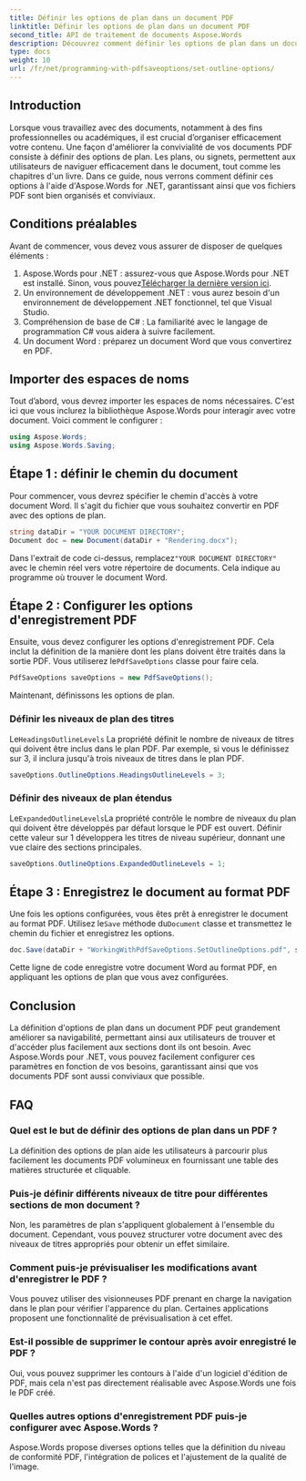 ```yaml
---
title: Définir les options de plan dans un document PDF
linktitle: Définir les options de plan dans un document PDF
second_title: API de traitement de documents Aspose.Words
description: Découvrez comment définir les options de plan dans un document PDF à l'aide d'Aspose.Words for .NET. Améliorez la navigation PDF en configurant les niveaux de titre et les plans développés.
type: docs
weight: 10
url: /fr/net/programming-with-pdfsaveoptions/set-outline-options/
---
```

## Introduction

Lorsque vous travaillez avec des documents, notamment à des fins professionnelles ou académiques, il est crucial d’organiser efficacement votre contenu. Une façon d'améliorer la convivialité de vos documents PDF consiste à définir des options de plan. Les plans, ou signets, permettent aux utilisateurs de naviguer efficacement dans le document, tout comme les chapitres d'un livre. Dans ce guide, nous verrons comment définir ces options à l'aide d'Aspose.Words for .NET, garantissant ainsi que vos fichiers PDF sont bien organisés et conviviaux.

## Conditions préalables

Avant de commencer, vous devez vous assurer de disposer de quelques éléments :

1.  Aspose.Words pour .NET : assurez-vous que Aspose.Words pour .NET est installé. Sinon, vous pouvez[Télécharger la dernière version ici](https://releases.aspose.com/words/net/).
2. Un environnement de développement .NET : vous aurez besoin d'un environnement de développement .NET fonctionnel, tel que Visual Studio.
3. Compréhension de base de C# : La familiarité avec le langage de programmation C# vous aidera à suivre facilement.
4. Un document Word : préparez un document Word que vous convertirez en PDF.

## Importer des espaces de noms

Tout d’abord, vous devrez importer les espaces de noms nécessaires. C'est ici que vous inclurez la bibliothèque Aspose.Words pour interagir avec votre document. Voici comment le configurer :

```csharp
using Aspose.Words;
using Aspose.Words.Saving;
```

## Étape 1 : définir le chemin du document

Pour commencer, vous devrez spécifier le chemin d'accès à votre document Word. Il s'agit du fichier que vous souhaitez convertir en PDF avec des options de plan. 

```csharp
string dataDir = "YOUR DOCUMENT DIRECTORY";
Document doc = new Document(dataDir + "Rendering.docx");
```

 Dans l'extrait de code ci-dessus, remplacez`"YOUR DOCUMENT DIRECTORY"` avec le chemin réel vers votre répertoire de documents. Cela indique au programme où trouver le document Word.

## Étape 2 : Configurer les options d'enregistrement PDF

 Ensuite, vous devez configurer les options d'enregistrement PDF. Cela inclut la définition de la manière dont les plans doivent être traités dans la sortie PDF. Vous utiliserez le`PdfSaveOptions` classe pour faire cela.

```csharp
PdfSaveOptions saveOptions = new PdfSaveOptions();
```

Maintenant, définissons les options de plan. 

### Définir les niveaux de plan des titres

 Le`HeadingsOutlineLevels` La propriété définit le nombre de niveaux de titres qui doivent être inclus dans le plan PDF. Par exemple, si vous le définissez sur 3, il inclura jusqu'à trois niveaux de titres dans le plan PDF.

```csharp
saveOptions.OutlineOptions.HeadingsOutlineLevels = 3;
```

### Définir des niveaux de plan étendus

 Le`ExpandedOutlineLevels`La propriété contrôle le nombre de niveaux du plan qui doivent être développés par défaut lorsque le PDF est ouvert. Définir cette valeur sur 1 développera les titres de niveau supérieur, donnant une vue claire des sections principales.

```csharp
saveOptions.OutlineOptions.ExpandedOutlineLevels = 1;
```

## Étape 3 : Enregistrez le document au format PDF

 Une fois les options configurées, vous êtes prêt à enregistrer le document au format PDF. Utilisez le`Save` méthode du`Document` classe et transmettez le chemin du fichier et enregistrez les options.

```csharp
doc.Save(dataDir + "WorkingWithPdfSaveOptions.SetOutlineOptions.pdf", saveOptions);
```

Cette ligne de code enregistre votre document Word au format PDF, en appliquant les options de plan que vous avez configurées. 

## Conclusion

La définition d'options de plan dans un document PDF peut grandement améliorer sa navigabilité, permettant ainsi aux utilisateurs de trouver et d'accéder plus facilement aux sections dont ils ont besoin. Avec Aspose.Words pour .NET, vous pouvez facilement configurer ces paramètres en fonction de vos besoins, garantissant ainsi que vos documents PDF sont aussi conviviaux que possible.

## FAQ

### Quel est le but de définir des options de plan dans un PDF ?

La définition des options de plan aide les utilisateurs à parcourir plus facilement les documents PDF volumineux en fournissant une table des matières structurée et cliquable.

### Puis-je définir différents niveaux de titre pour différentes sections de mon document ?

Non, les paramètres de plan s'appliquent globalement à l'ensemble du document. Cependant, vous pouvez structurer votre document avec des niveaux de titres appropriés pour obtenir un effet similaire.

### Comment puis-je prévisualiser les modifications avant d'enregistrer le PDF ?

Vous pouvez utiliser des visionneuses PDF prenant en charge la navigation dans le plan pour vérifier l'apparence du plan. Certaines applications proposent une fonctionnalité de prévisualisation à cet effet.

### Est-il possible de supprimer le contour après avoir enregistré le PDF ?

Oui, vous pouvez supprimer les contours à l'aide d'un logiciel d'édition de PDF, mais cela n'est pas directement réalisable avec Aspose.Words une fois le PDF créé.

### Quelles autres options d'enregistrement PDF puis-je configurer avec Aspose.Words ?

Aspose.Words propose diverses options telles que la définition du niveau de conformité PDF, l'intégration de polices et l'ajustement de la qualité de l'image.